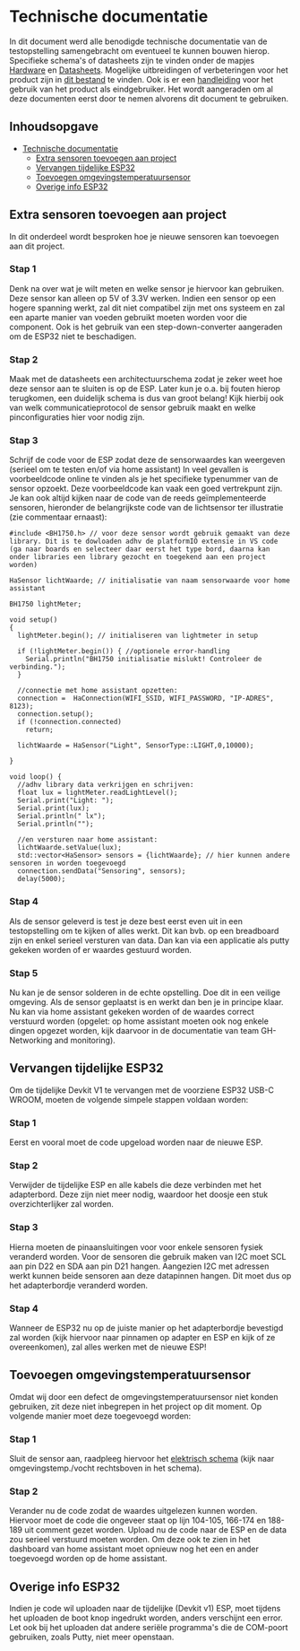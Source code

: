 # Technische documentatie

In dit document werd alle benodigde technische documentatie van de testopstelling samengebracht om eventueel te kunnen bouwen hierop. Specifieke schema's of datasheets zijn te vinden onder de mapjes [Hardware](../Hardware/) en [Datasheets](../Datasheets/). Mogelijke uitbreidingen of verbeteringen voor het product zijn in [dit bestand](./Mogelijke_uitbreiding.md) te vinden. Ook is er een [handleiding](./Handleiding_gebruiker.md) voor het gebruik van het product als eindgebruiker. Het wordt aangeraden om al deze documenten eerst door te nemen alvorens dit document te gebruiken.

## Inhoudsopgave

- [Technische documentatie](#Technische-documentatie)
  - [Extra sensoren toevoegen aan project](#Extra-sensoren-toevoegen-aan-project)
  - [Vervangen tijdelijke ESP32](#Vervangen-tijdelijke-ESP32)
  - [Toevoegen omgevingstemperatuursensor](#Toevoegen-omgevingstemperatuursensor)
  - [Overige info ESP32](#Overige-info-ESP32)

## Extra sensoren toevoegen aan project
In dit onderdeel wordt besproken hoe je nieuwe sensoren kan toevoegen aan dit project.

### Stap 1
Denk na over wat je wilt meten en welke sensor je hiervoor kan gebruiken. Deze sensor kan alleen op 5V of 3.3V werken. Indien een sensor op een hogere spanning werkt, zal dit niet compatibel zijn met ons systeem en zal een aparte manier van voeden gebruikt moeten worden voor die component. Ook is het gebruik van een step-down-converter aangeraden om de ESP32 niet te beschadigen.

### Stap 2
Maak met de datasheets een architectuurschema zodat je zeker weet hoe deze sensor aan te sluiten is op de ESP. Later kun je o.a. bij fouten hierop terugkomen, een duidelijk schema is dus van groot belang! Kijk hierbij ook van welk communicatieprotocol de sensor gebruik maakt en welke pinconfiguraties hier voor nodig zijn.

### Stap 3
Schrijf de code voor de ESP zodat deze de sensorwaardes kan weergeven (serieel om te testen en/of via home assistant) In veel gevallen is voorbeeldcode online te vinden als je het specifieke typenummer van de sensor opzoekt. Deze voorbeeldcode kan vaak een goed vertrekpunt zijn. Je kan ook altijd kijken naar de code van de reeds geïmplementeerde sensoren, hieronder de belangrijkste code van de lichtsensor ter illustratie (zie commentaar ernaast):
```
#include <BH1750.h> // voor deze sensor wordt gebruik gemaakt van deze library. Dit is te dowloaden adhv de platformIO extensie in VS code (ga naar boards en selecteer daar eerst het type bord, daarna kan onder libraries een library gezocht en toegekend aan een project worden)

HaSensor lichtWaarde; // initialisatie van naam sensorwaarde voor home assistant

BH1750 lightMeter;

void setup()
{
  lightMeter.begin(); // initialiseren van lightmeter in setup

  if (!lightMeter.begin()) { //optionele error-handling
    Serial.println("BH1750 initialisatie mislukt! Controleer de verbinding.");
  }

  //connectie met home assistant opzetten:
  connection =  HaConnection(WIFI_SSID, WIFI_PASSWORD, "IP-ADRES", 8123);
  connection.setup();
  if (!connection.connected)
    return;

  lichtWaarde = HaSensor("Light", SensorType::LIGHT,0,10000);

}

void loop() { 
  //adhv library data verkrijgen en schrijven:
  float lux = lightMeter.readLightLevel();
  Serial.print("Light: ");
  Serial.print(lux);
  Serial.println(" lx");
  Serial.println("");

  //en versturen naar home assistant:
  lichtWaarde.setValue(lux);
  std::vector<HaSensor> sensors = {lichtWaarde}; // hier kunnen andere sensoren in worden toegevoegd
  connection.sendData("Sensoring", sensors);
  delay(5000);

```

### Stap 4
Als de sensor geleverd is test je deze best eerst even uit in een testopstelling om te kijken of alles werkt. Dit kan bvb. op een breadboard zijn en enkel serieel versturen van data. Dan kan via een applicatie als putty gekeken worden of er waardes gestuurd worden.

### Stap 5
Nu kan je de sensor solderen in de echte opstelling. Doe dit in een veilige omgeving. Als de sensor geplaatst is en werkt dan ben je in principe klaar. Nu kan via home assistant gekeken worden of de waardes correct verstuurd worden (opgelet: op home assistant moeten ook nog enkele dingen opgezet worden, kijk daarvoor in de documentatie van team GH-Networking and monitoring).

## Vervangen tijdelijke ESP32

Om de tijdelijke Devkit V1 te vervangen met de voorziene ESP32 USB-C WROOM, moeten de volgende simpele stappen voldaan worden:

### Stap 1
Eerst en vooral moet de code upgeload worden naar de nieuwe ESP.

### Stap 2
Verwijder de tijdelijke ESP en alle kabels die deze verbinden met het adapterbord. Deze zijn niet meer nodig, waardoor het doosje een stuk overzichterlijker zal worden.

### Stap 3
Hierna moeten de pinaansluitingen voor voor enkele sensoren fysiek veranderd worden. Voor de sensoren die gebruik maken van I2C moet SCL aan pin D22 en SDA aan pin D21 hangen. Aangezien I2C met adressen werkt kunnen beide sensoren aan deze datapinnen hangen. Dit moet dus op het adapterbordje veranderd worden.

### Stap 4
Wanneer de ESP32 nu op de juiste manier op het adapterbordje bevestigd zal worden (kijk hiervoor naar pinnamen op adapter en ESP en kijk of ze overeenkomen), zal alles werken met de nieuwe ESP!

## Toevoegen omgevingstemperatuursensor
Omdat wij door een defect de omgevingstemperatuursensor niet konden gebruiken, zit deze niet inbegrepen in het project op dit moment. Op volgende manier moet deze toegevoegd worden:

### Stap 1
Sluit de sensor aan, raadpleeg hiervoor het [elektrisch schema](../Hardware/Elektrisch_schema_sensoring.pdf) (kijk naar omgevingstemp./vocht rechtsboven in het schema). 

### Stap 2
Verander nu de code zodat de waardes uitgelezen kunnen worden. Hiervoor moet de code die ongeveer staat op lijn 104-105, 166-174 en 188-189 uit comment gezet worden. Upload nu de code naar de ESP en de data zou serieel verstuurd moeten worden. Om deze ook te zien in het dashboard van home assistant moet opnieuw nog het een en ander toegevoegd worden op de home assistant.

## Overige info ESP32
Indien je code wil uploaden naar de tijdelijke (Devkit v1) ESP, moet tijdens het uploaden de boot knop ingedrukt worden, anders verschijnt een error. Let ook bij het uploaden dat andere seriële programma's die de COM-poort gebruiken, zoals Putty, niet meer openstaan.

